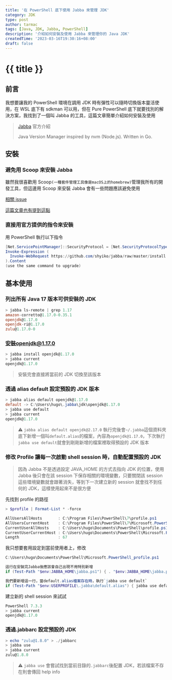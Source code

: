 ```yaml
---
title: '在 PowerShell 底下使用 Jabba 來管理 JDK'
category: JDK
type: post
author: tarmac
tags: [Java, JDK, Jabba, PowerShell]
description: '介紹如何安裝及使用 Jabba 來管理你的 Java JDK'
createdTime: '2023-03-16T19:30:16+08:00'
draft: false
---
```


# {{ title }}

## 前言

我想要讓我的 PowerShell 環境在調用 JDK 時有彈性可以隨時切換版本靈活使用，在 WSL 底下有 sdkman 可以用，但在 Pure PowerShell 底下就要找別的解決方案，我找到了一個叫 Jabba 的工具，這篇文章簡單介紹如何安裝及使用

> [Jabba][Jabba repo] 官方介紹
>
> Java Version Manager inspired by nvm (Node.js). Written in Go.

## 安裝

### 避免用 Scoop 來安裝 Jabba

雖然我很喜歡用 Scoop`(一種套件管理工具像是macOS上的homebrew)`管理我所有的開發工具，但這邊用 Scoop 來安裝 Jabba 會有一些問題應該避免使用

[相關 issue][issue]

[這篇文章也有提到這點][jonz94]

### 直接用官方提供的指令來安裝

用 PowerShell 執行以下指令

```powershell
[Net.ServicePointManager]::SecurityProtocol = [Net.SecurityProtocolType]::Tls12
Invoke-Expression (
  Invoke-WebRequest https://github.com/shyiko/jabba/raw/master/install.ps1 -UseBasicParsing
).Content
(use the same command to upgrade)
```

## 基本使用

### 列出所有 Java 17 版本可供安裝的 JDK

```powershell
> jabba ls-remote | grep 1.17
amazon-corretto@1.17.0-0.35.1
openjdk@1.17.0
openjdk-ri@1.17.0
zulu@1.17.0-0
```

### 安裝openjdk@1.17.0

```powershell
> jabba install openjdk@1.17.0
> jabba current
openjdk@1.17.0
```

> 安裝完會直接將當前的 JDK 切換至該版本

### 透過 alias default 設定預設的 JDK 版本

```powershell
> jabba alias default openjdk@1.17.0
default -> C:\Users\hugo\.jabba\jdk\openjdk@1.17.0
> jabba use default
> jabba current
openjdk@1.17.0
```

> :warning: `jabba alias default openjdk@2.17.0` 執行完後會`~/.jabba`這個資料夾底下新增一個叫`default.alias`的檔案，內容為`openjdk@1.17.0`，下次執行`jabba use default`就會到剛剛新增的檔案裡取得預設的 JDK 版本

### 修改 Profile 讓每一次啟動 shell session 時，自動配置預設的 JDK

> 因為 Jabba 不是透過設定 JAVA_HOME 的方式去指向 JDK 的位置，使用 Jabba 後只會在該 session 下保存相關的環境變數，只要關閉該 session 這些環境變數就會跟著消失，等到下一次建立新的 session 就會找不到任何的 JDK，這樣使用起來不是很方便

先找到 profile 的路徑

```powershell
> $profile | Format-List * -force

AllUsersAllHosts       : C:\Program Files\PowerShell\7\profile.ps1
AllUsersCurrentHost    : C:\Program Files\PowerShell\7\Microsoft.PowerShell_profile.ps1
CurrentUserAllHosts    : C:\Users\hugo\Documents\PowerShell\profile.ps1
CurrentUserCurrentHost : C:\Users\hugo\Documents\PowerShell\Microsoft.PowerShell_profile.ps1
Length                 : 67
```

我只想要套用設定到當前使用者上，修改

```powershell
C:\Users\hugo\Documents\PowerShell\Microsoft.PowerShell_profile.ps1
```

```powershell
這行在安裝完Jabba後應該會自己出現不用特別新增
if (Test-Path "$env:JABBA_HOME\jabba.ps1") { . "$env:JABBA_HOME\jabba.ps1" }

我們要新增這一行，當default.alias檔案存在時，執行`jabba use default`
if (Test-Path "$env:USERPROFILE\.jabba\default.alias") { jabba use default }
```

建立新的 shell session 來試試

```powershell
PowerShell 7.3.3
> jabba current
openjdk@1.17.0
```

### 透過.jabbarc 設定預設的 JDK

```powershell
> echo "zulu@1.8.0" > ./jabbarc
> jabba use
> jabba current
zulu@1.8.0
```

> :warning: `jabba use` 會嘗試找到當前目錄的`.jabbarc`後配置 JDK，若該檔案不存在則會傳回 help info

[Jabba repo]: https://github.com/shyiko/jabba
[JAVA_HOME]: https://jvmaware.com/multiple-java-versions/
[issue]: https://github.com/shyiko/jabba/issues/707
[jonz94]: https://hackmd.io/@jonz94/BJbp3lsnu
